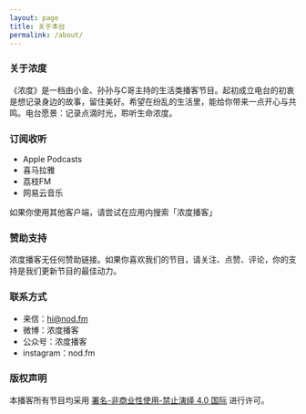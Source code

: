 ```yaml
---
layout: page
title: 关于本台
permalink: /about/
---
```




### 关于浓度

《浓度》是一档由小金、孙孙与C哥主持的生活类播客节目。起初成立电台的初衷是想记录身边的故事，留住美好。希望在纷乱的生活里，能给你带来一点开心与共鸣。电台愿景：记录点滴时光，聆听生命浓度。


### 订阅收听

* Apple Podcasts
* 喜马拉雅
* 荔枝FM
* 网易云音乐

如果你使用其他客户端，请尝试在应用内搜索「浓度播客」


### 赞助支持

浓度播客无任何赞助链接。如果你喜欢我们的节目，请关注、点赞、评论，你的支持是我们更新节目的最佳动力。

### 联系方式

* 来信：hi@nod.fm
* 微博：浓度播客
* 公众号：浓度播客
* instagram：nod.fm

### 版权声明

本播客所有节目均采用 [署名-非商业性使用-禁止演绎 4.0 国际](https://creativecommons.org/licenses/by-nc-nd/4.0/deed.zh) 进行许可。
